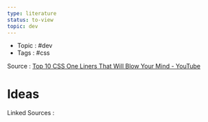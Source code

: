 ```yaml
---
type: literature
status: to-view
topic: dev 
---
```

- Topic : #dev
- Tags : #css 



Source : [Top 10 CSS One Liners That Will Blow Your Mind - YouTube](https://www.youtube.com/watch?v=Xc6G3oV24yE)

# Ideas





Linked Sources :